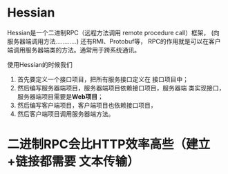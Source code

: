 # Hessian
Hessian是一个二进制RPC（远程方法调用 remote procedure call）框架，
(向服务器端调用方法…………)
还有RMI、Protobuf等，
RPC的作用就是可以在客户端调用服务器端类的方法。通常用于跨系统通讯。

使用Hessian的时候我们
1. 首先要定义一个接口项目，把所有服务接口定义在
接口项目中；
2. 然后编写服务器端项目，服务器端项目依赖接口项目，服务器端
类实现接口，服务器端项目需要是**Web项目**；
3. 然后编写客户端项目，客户端项目也依赖接口项目，
4. 然后客户端项目调用服务器端方法。
		
# 二进制RPC会比HTTP效率高些（建立+链接都需要 文本传输）
